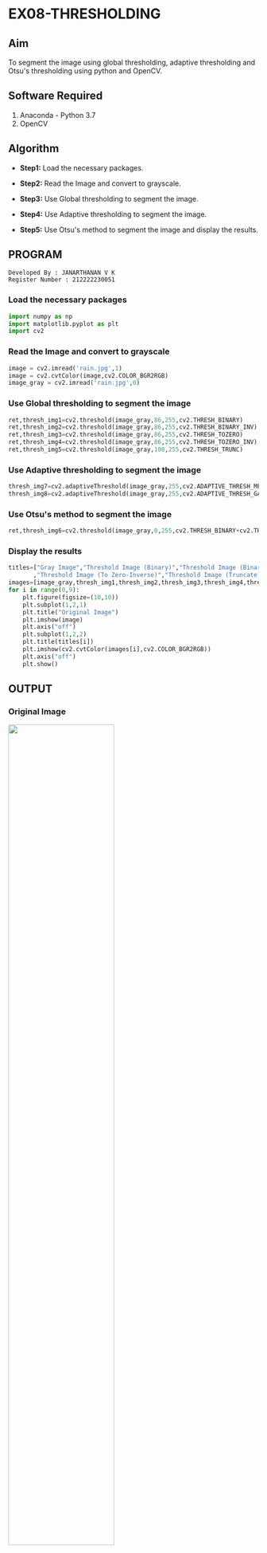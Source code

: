 # EX08-THRESHOLDING
## Aim
To segment the image using global thresholding, adaptive thresholding and Otsu's thresholding using python and OpenCV.

## Software Required
1. Anaconda - Python 3.7
2. OpenCV

## Algorithm

- **Step1:** Load the necessary packages.

- **Step2:** Read the Image and convert to grayscale.

- **Step3:** Use Global thresholding to segment the image.

- **Step4:** Use Adaptive thresholding to segment the image.

- **Step5:** Use Otsu's method to segment the image and display the results.

## PROGRAM
```
Developed By : JANARTHANAN V K
Register Number : 212222230051
```

### Load the necessary packages

```python
import numpy as np
import matplotlib.pyplot as plt
import cv2
```

### Read the Image and convert to grayscale

```python
image = cv2.imread('rain.jpg',1)
image = cv2.cvtColor(image,cv2.COLOR_BGR2RGB)
image_gray = cv2.imread('rain.jpg',0)
```

### Use Global thresholding to segment the image

```python
ret,thresh_img1=cv2.threshold(image_gray,86,255,cv2.THRESH_BINARY)
ret,thresh_img2=cv2.threshold(image_gray,86,255,cv2.THRESH_BINARY_INV)
ret,thresh_img3=cv2.threshold(image_gray,86,255,cv2.THRESH_TOZERO)
ret,thresh_img4=cv2.threshold(image_gray,86,255,cv2.THRESH_TOZERO_INV)
ret,thresh_img5=cv2.threshold(image_gray,100,255,cv2.THRESH_TRUNC)
```

### Use Adaptive thresholding to segment the image

```python
thresh_img7=cv2.adaptiveThreshold(image_gray,255,cv2.ADAPTIVE_THRESH_MEAN_C,cv2.THRESH_BINARY,11,2)
thresh_img8=cv2.adaptiveThreshold(image_gray,255,cv2.ADAPTIVE_THRESH_GAUSSIAN_C,cv2.THRESH_BINARY,11,2)
```

### Use Otsu's method to segment the image 

```python
ret,thresh_img6=cv2.threshold(image_gray,0,255,cv2.THRESH_BINARY+cv2.THRESH_OTSU)
```

### Display the results

```python
titles=["Gray Image","Threshold Image (Binary)","Threshold Image (Binary Inverse)","Threshold Image (To Zero)"
       ,"Threshold Image (To Zero-Inverse)","Threshold Image (Truncate)","Otsu","Adaptive Threshold (Mean)","Adaptive Threshold (Gaussian)"]
images=[image_gray,thresh_img1,thresh_img2,thresh_img3,thresh_img4,thresh_img5,thresh_img6,thresh_img7,thresh_img8]
for i in range(0,9):
    plt.figure(figsize=(10,10))
    plt.subplot(1,2,1)
    plt.title("Original Image")
    plt.imshow(image)
    plt.axis("off")
    plt.subplot(1,2,2)
    plt.title(titles[i])
    plt.imshow(cv2.cvtColor(images[i],cv2.COLOR_BGR2RGB))
    plt.axis("off")
    plt.show()
```

## OUTPUT

### Original Image
<img src="https://github.com/Janarthanan2/DIP_EX08_Thresholding/assets/119393515/f35cdd69-7db6-43ae-8aa8-3c977a98c920" width=65%>

### Global Thresholding

<img src="https://github.com/Janarthanan2/DIP_EX08_Thresholding/assets/119393515/186a14ec-4a22-45c6-8cf5-655bda466caf" width=65%>
<img src="https://github.com/Janarthanan2/DIP_EX08_Thresholding/assets/119393515/ab9e27fe-ba35-4fce-9891-a047015a8fb4" width=65%>
<img src="https://github.com/Janarthanan2/DIP_EX08_Thresholding/assets/119393515/531e8f12-8dca-4120-8490-8b03df0d855e" width=65%>
<img src="https://github.com/Janarthanan2/DIP_EX08_Thresholding/assets/119393515/e1b826e0-f03f-4be1-8e25-0642997e7a68" width=65%>
<img src="https://github.com/Janarthanan2/DIP_EX08_Thresholding/assets/119393515/97d684a0-d794-415c-a19d-f66b36e21e01" width=65%>


### Adaptive Thresholding
<img src="https://github.com/Janarthanan2/DIP_EX08_Thresholding/assets/119393515/4a20ed99-c787-4014-a635-fec563535259" width=65%>
<img src="https://github.com/Janarthanan2/DIP_EX08_Thresholding/assets/119393515/5ee982c3-6251-458e-b172-2a20d62583a8" width=65%>


### Optimum Global Thesholding using Otsu's Method
<img src="https://github.com/Janarthanan2/DIP_EX08_Thresholding/assets/119393515/8bd75d77-7202-471c-a3e4-ce0fdfe0e31e" width=65%>


## Result
Thus the images are segmented using global thresholding, adaptive thresholding and optimum global thresholding using python and OpenCV.
